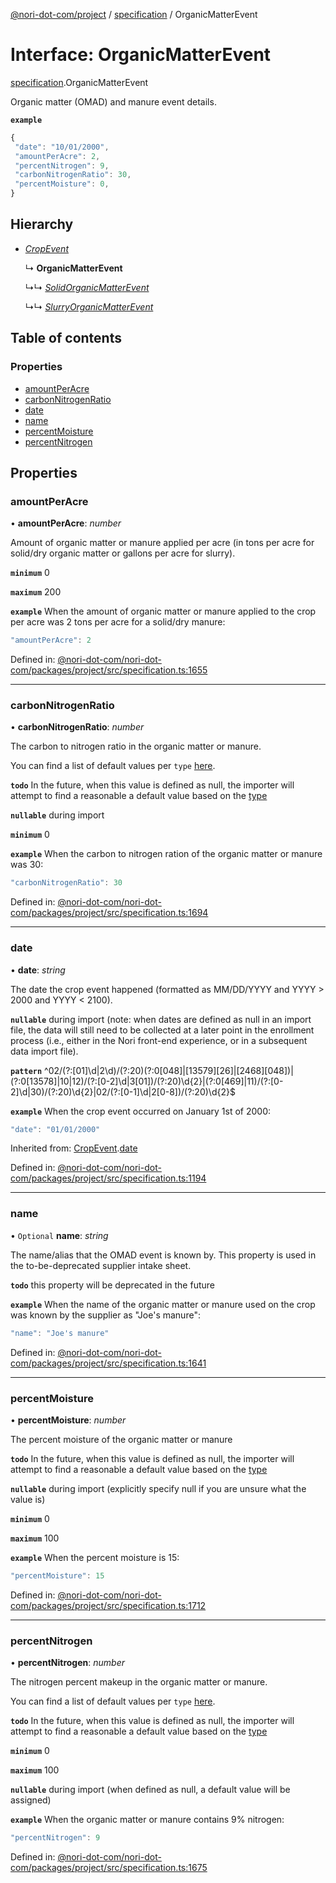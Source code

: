 [@nori-dot-com/project](../README.md) / [specification](../modules/specification.md) / OrganicMatterEvent

# Interface: OrganicMatterEvent

[specification](../modules/specification.md).OrganicMatterEvent

Organic matter (OMAD) and manure event details.

**`example`** 

```js
{
 "date": "10/01/2000",
 "amountPerAcre": 2,
 "percentNitrogen": 9,
 "carbonNitrogenRatio": 30,
 "percentMoisture": 0,
}
```

## Hierarchy

* [*CropEvent*](specification.cropevent.md)

  ↳ **OrganicMatterEvent**

  ↳↳ [*SolidOrganicMatterEvent*](specification.solidorganicmatterevent.md)

  ↳↳ [*SlurryOrganicMatterEvent*](specification.slurryorganicmatterevent.md)

## Table of contents

### Properties

- [amountPerAcre](specification.organicmatterevent.md#amountperacre)
- [carbonNitrogenRatio](specification.organicmatterevent.md#carbonnitrogenratio)
- [date](specification.organicmatterevent.md#date)
- [name](specification.organicmatterevent.md#name)
- [percentMoisture](specification.organicmatterevent.md#percentmoisture)
- [percentNitrogen](specification.organicmatterevent.md#percentnitrogen)

## Properties

### amountPerAcre

• **amountPerAcre**: *number*

Amount of organic matter or manure applied per acre (in tons per acre for solid/dry organic matter or gallons per acre for slurry).

**`minimum`** 0

**`maximum`** 200

**`example`** <caption>When the amount of organic matter or manure applied to the crop per acre was 2 tons per acre for a solid/dry manure:</caption>

```js
"amountPerAcre": 2
```

Defined in: [@nori-dot-com/nori-dot-com/packages/project/src/specification.ts:1655](https://github.com/nori-dot-eco/nori-dot-com/blob/88bf3ab/packages/project/src/specification.ts#L1655)

___

### carbonNitrogenRatio

• **carbonNitrogenRatio**: *number*

The carbon to nitrogen ratio in the organic matter or manure.

You can find a list of default values per `type` [here](https://go.nori.com/inputs).

**`todo`** In the future, when this value is defined as null, the importer will attempt to find a reasonable a default value based on the [type](#type)

**`nullable`** during import

**`minimum`** 0

**`example`** <caption>When the carbon to nitrogen ration of the organic matter or manure was 30:</caption>

```js
"carbonNitrogenRatio": 30
```

Defined in: [@nori-dot-com/nori-dot-com/packages/project/src/specification.ts:1694](https://github.com/nori-dot-eco/nori-dot-com/blob/88bf3ab/packages/project/src/specification.ts#L1694)

___

### date

• **date**: *string*

The date the crop event happened (formatted as MM/DD/YYYY and YYYY > 2000 and YYYY < 2100).

**`nullable`** during import (note: when dates are defined as null in an import file, the data will still need to be collected at a later point in the enrollment process (i.e., either in the Nori front-end experience, or in a subsequent data import file).

**`pattern`** ^02\/(?:[01]\d|2\d)\/(?:20)(?:0[048]|[13579][26]|[2468][048])|(?:0[13578]|10|12)\/(?:[0-2]\d|3[01])\/(?:20)\d{2}|(?:0[469]|11)\/(?:[0-2]\d|30)\/(?:20)\d{2}|02\/(?:[0-1]\d|2[0-8])\/(?:20)\d{2}$

**`example`** <caption>When the crop event occurred on January 1st of 2000:</caption>

```js
"date": "01/01/2000"
```

Inherited from: [CropEvent](specification.cropevent.md).[date](specification.cropevent.md#date)

Defined in: [@nori-dot-com/nori-dot-com/packages/project/src/specification.ts:1194](https://github.com/nori-dot-eco/nori-dot-com/blob/88bf3ab/packages/project/src/specification.ts#L1194)

___

### name

• `Optional` **name**: *string*

The name/alias that the OMAD event is known by. This property is used in the to-be-deprecated supplier intake sheet.

**`todo`** this property will be deprecated in the future

**`example`** <caption>When the name of the organic matter or manure used on the crop was known by the supplier as "Joe's manure":</caption>

```js
"name": "Joe's manure"
```

Defined in: [@nori-dot-com/nori-dot-com/packages/project/src/specification.ts:1641](https://github.com/nori-dot-eco/nori-dot-com/blob/88bf3ab/packages/project/src/specification.ts#L1641)

___

### percentMoisture

• **percentMoisture**: *number*

The percent moisture of the organic matter or manure

**`todo`** In the future, when this value is defined as null, the importer will attempt to find a reasonable a default value based on the [type](#type)

**`nullable`** during import (explicitly specify null if you are unsure what the value is)

**`minimum`** 0

**`maximum`** 100

**`example`** <caption>When the percent moisture is 15:</caption>

```js
"percentMoisture": 15
```

Defined in: [@nori-dot-com/nori-dot-com/packages/project/src/specification.ts:1712](https://github.com/nori-dot-eco/nori-dot-com/blob/88bf3ab/packages/project/src/specification.ts#L1712)

___

### percentNitrogen

• **percentNitrogen**: *number*

The nitrogen percent makeup in the organic matter or manure.

You can find a list of default values per `type` [here](https://go.nori.com/inputs).

**`todo`** In the future, when this value is defined as null, the importer will attempt to find a reasonable a default value based on the [type](#type)

**`minimum`** 0

**`maximum`** 100

**`nullable`** during import (when defined as null, a default value will be assigned)

**`example`** <caption>When the organic matter or manure contains 9% nitrogen:</caption>

```js
"percentNitrogen": 9
```

Defined in: [@nori-dot-com/nori-dot-com/packages/project/src/specification.ts:1675](https://github.com/nori-dot-eco/nori-dot-com/blob/88bf3ab/packages/project/src/specification.ts#L1675)
